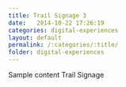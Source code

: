 ```yaml
---
title: Trail Signage 3
date:   2014-10-22 17:26:19
categories: digital-experiences
layout: default
permalink: /:categories/:title/
folder: digital-experiences
---
```

Sample content Trail Signage